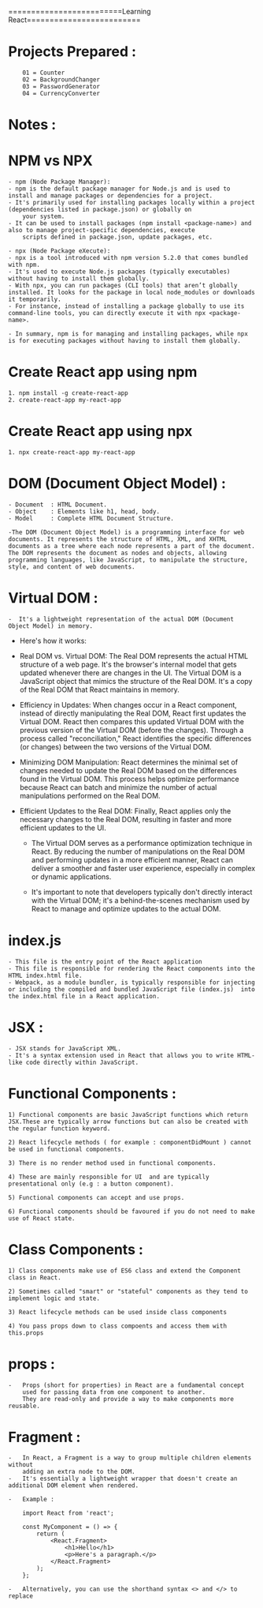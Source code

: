 =========================Learning React=========================

# Projects Prepared :

```
    01 = Counter
    02 = BackgroundChanger
    03 = PasswordGenerator
    04 = CurrencyConverter
```

# Notes :

# NPM vs NPX

    - npm (Node Package Manager):
    - npm is the default package manager for Node.js and is used to install and manage packages or dependencies for a project.
    - It's primarily used for installing packages locally within a project (dependencies listed in package.json) or globally on
        your system.
    - It can be used to install packages (npm install <package-name>) and also to manage project-specific dependencies, execute
        scripts defined in package.json, update packages, etc.

    - npx (Node Package eXecute):
    - npx is a tool introduced with npm version 5.2.0 that comes bundled with npm.
    - It's used to execute Node.js packages (typically executables) without having to install them globally.
    - With npx, you can run packages (CLI tools) that aren’t globally installed. It looks for the package in local node_modules or downloads it temporarily.
    - For instance, instead of installing a package globally to use its command-line tools, you can directly execute it with npx <package-name>.

    - In summary, npm is for managing and installing packages, while npx is for executing packages without having to install them globally.

# Create React app using npm

    1. npm install -g create-react-app
    2. create-react-app my-react-app

# Create React app using npx

    1. npx create-react-app my-react-app

# DOM (Document Object Model) :

    - Document  : HTML Document.
    - Object    : Elements like h1, head, body.
    - Model     : Complete HTML Document Structure.

    -The DOM (Document Object Model) is a programming interface for web documents. It represents the structure of HTML, XML, and XHTML documents as a tree where each node represents a part of the document. The DOM represents the document as nodes and objects, allowing programming languages, like JavaScript, to manipulate the structure, style, and content of web documents.

# Virtual DOM :

    -  It's a lightweight representation of the actual DOM (Document Object Model) in memory.

- Here's how it works:

- Real DOM vs. Virtual DOM:
  The Real DOM represents the actual HTML structure of a web page. It's the browser's internal model that gets updated whenever there are changes in the UI.
  The Virtual DOM is a JavaScript object that mimics the structure of the Real DOM. It's a copy of the Real DOM that React maintains in memory.

- Efficiency in Updates:
  When changes occur in a React component, instead of directly manipulating the Real DOM, React first updates the Virtual DOM.
  React then compares this updated Virtual DOM with the previous version of the Virtual DOM (before the changes).
  Through a process called "reconciliation," React identifies the specific differences (or changes) between the two versions of the Virtual DOM.

- Minimizing DOM Manipulation:
  React determines the minimal set of changes needed to update the Real DOM based on the differences found in the Virtual DOM.
  This process helps optimize performance because React can batch and minimize the number of actual manipulations performed on the Real DOM.

- Efficient Updates to the Real DOM:
  Finally, React applies only the necessary changes to the Real DOM, resulting in faster and more efficient updates to the UI.

  - The Virtual DOM serves as a performance optimization technique in React. By reducing the number of manipulations on the Real DOM and performing updates in a more efficient manner, React can deliver a smoother and faster user experience, especially in complex or dynamic applications.

  - It's important to note that developers typically don't directly interact with the Virtual DOM; it's a behind-the-scenes mechanism used by React to manage and optimize updates to the actual DOM.

# index.js

    - This file is the entry point of the React application
    - This file is responsible for rendering the React components into the HTML index.html file.
    - Webpack, as a module bundler, is typically responsible for injecting or including the compiled and bundled JavaScript file (index.js)  into the index.html file in a React application.

# JSX :

    - JSX stands for JavaScript XML.
    - It's a syntax extension used in React that allows you to write HTML-like code directly within JavaScript.

# Functional Components :

    1) Functional components are basic JavaScript functions which return JSX.These are typically arrow functions but can also be created with the regular function keyword.

    2) React lifecycle methods ( for example : componentDidMount ) cannot be used in functional components.

    3) There is no render method used in functional components.

    4) These are mainly responsible for UI  and are typically  presentational only (e.g : a button component).

    5) Functional components can accept and use props.

    6) Functional components should be favoured if you do not need to make use of React state.

# Class Components :

    1) Class components make use of ES6 class and extend the Component class in React.

    2) Sometimes called "smart" or "stateful" components as they tend to implement logic and state.

    3) React lifecycle methods can be used inside class components

    4) You pass props down to class compoents and access them with this.props

# props :

    -   Props (short for properties) in React are a fundamental concept
        used for passing data from one component to another.
        They are read-only and provide a way to make components more reusable.

# Fragment :

    -   In React, a Fragment is a way to group multiple children elements without
        adding an extra node to the DOM.
    -   It's essentially a lightweight wrapper that doesn't create an additional DOM element when rendered.

    -   Example :

        import React from 'react';

        const MyComponent = () => {
            return (
                <React.Fragment>
                    <h1>Hello</h1>
                    <p>Here's a paragraph.</p>
                </React.Fragment>
            );
        };

    -   Alternatively, you can use the shorthand syntax <> and </> to replace 
